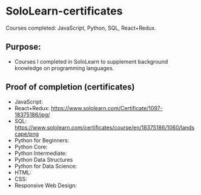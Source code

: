 # SoloLearn-certificates
Courses completed: JavaScript, Python, SQL, React+Redux. 

## Purpose: 
* Courses I completed in SoloLearn to supplement background knowledge on programming languages. 

## Proof of completion (certificates)
* JavaScript:
* React+Redux: https://www.sololearn.com/Certificate/1097-18375186/jpg/
* SQL: https://www.sololearn.com/certificates/course/en/18375186/1060/landscape/png
* Python for Beginners:
* Python Core: 
* Python Intermediate:
* Python Data Structures
* Python for Data Science: 
* HTML:
* CSS: 
* Responsive Web Design: 






